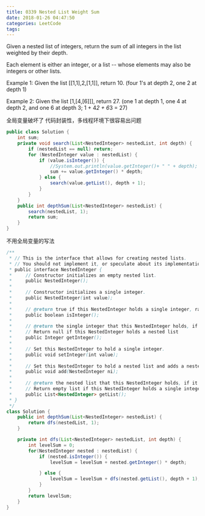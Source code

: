 ```yaml
---
title: 0339 Nested List Weight Sum
date: 2018-01-26 04:47:50
categories: LeetCode
tags:
---
```


Given a nested list of integers, return the sum of all integers in the list weighted by their depth.

Each element is either an integer, or a list -- whose elements may also be integers or other lists.

Example 1:
Given the list [[1,1],2,[1,1]], return 10. (four 1's at depth 2, one 2 at depth 1)

Example 2:
Given the list [1,[4,[6]]], return 27. (one 1 at depth 1, one 4 at depth 2, and one 6 at depth 3; 1 + 4*2 + 6*3 = 27)


全局变量破坏了 代码封装性，多线程环境下很容易出问题

```java
public class Solution {
    int sum;
    private void search(List<NestedInteger> nestedList, int depth) {
        if (nestedList == null) return;
        for (NestedInteger value : nestedList) {
            if (value.isInteger()) {
                //System.out.println(value.getInteger()+ " " + depth);
                sum += value.getInteger() * depth;
            } else {
                search(value.getList(), depth + 1);
            }
        }
    }
    public int depthSum(List<NestedInteger> nestedList) {
        search(nestedList, 1);
        return sum;
    }
}
```

不用全局变量的写法


```java
/**
 * // This is the interface that allows for creating nested lists.
 * // You should not implement it, or speculate about its implementation
 * public interface NestedInteger {
 *     // Constructor initializes an empty nested list.
 *     public NestedInteger();
 *
 *     // Constructor initializes a single integer.
 *     public NestedInteger(int value);
 *
 *     // @return true if this NestedInteger holds a single integer, rather than a nested list.
 *     public boolean isInteger();
 *
 *     // @return the single integer that this NestedInteger holds, if it holds a single integer
 *     // Return null if this NestedInteger holds a nested list
 *     public Integer getInteger();
 *
 *     // Set this NestedInteger to hold a single integer.
 *     public void setInteger(int value);
 *
 *     // Set this NestedInteger to hold a nested list and adds a nested integer to it.
 *     public void add(NestedInteger ni);
 *
 *     // @return the nested list that this NestedInteger holds, if it holds a nested list
 *     // Return empty list if this NestedInteger holds a single integer
 *     public List<NestedInteger> getList();
 * }
 */
class Solution {
    public int depthSum(List<NestedInteger> nestedList) {
        return dfs(nestedList, 1);
    }

    private int dfs(List<NestedInteger> nestedList, int depth) {
        int levelSum = 0;
        for(NestedInteger nested : nestedList) {
            if (nested.isInteger()) {
                levelSum = levelSum + nested.getInteger() * depth;

            } else {
                levelSum = levelSum + dfs(nested.getList(), depth + 1);
            }
        }
        return levelSum;
    }
}
```


